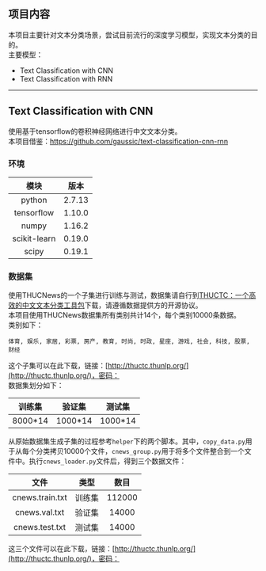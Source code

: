 ## 项目内容
本项目主要针对文本分类场景，尝试目前流行的深度学习模型，实现文本分类的目的。  
主要模型：
- Text Classification with CNN
- Text Classification with RNN

------
## Text Classification with CNN
使用基于tensorflow的卷积神经网络进行中文文本分类。  
本项目借鉴：https://github.com/gaussic/text-classification-cnn-rnn  

### 环境

| 模块 | 版本 |
| :----------: | :----------: |
| python | 2.7.13 |
| tensorflow | 1.10.0 |
| numpy | 1.16.2 |
| scikit-learn | 0.19.0 |
| scipy | 0.19.1 |

### 数据集
使用THUCNews的一个子集进行训练与测试，数据集请自行到[THUCTC：一个高效的中文文本分类工具包](http://thuctc.thunlp.org/)下载，请遵循数据提供方的开源协议。  
本项目使用THUCNews数据集所有类别共计14个，每个类别10000条数据。  
类别如下：  
```
体育, 娱乐, 家居, 彩票, 房产, 教育, 时尚, 时政, 星座, 游戏, 社会, 科技, 股票, 财经
```
这个子集可以在此下载，链接：[http://thuctc.thunlp.org/](http://thuctc.thunlp.org/)，密码：  
数据集划分如下：  

| 训练集 | 验证集 | 测试集 |
| :----------: | :----------: | :----------: |
| 8000*14 | 1000*14 | 1000*14 |

从原始数据集生成子集的过程参考`helper`下的两个脚本。其中，`copy_data.py`用于从每个分类拷贝10000个文件，`cnews_group.py`用于将多个文件整合到一个文件中。执行`cnews_loader.py`文件后，得到三个数据文件：  

| 文件 | 类型 | 数目 |
| :----------: | :----------: | :----------: |
| cnews.train.txt | 训练集 | 112000 |
| cnews.val.txt | 验证集 | 14000 |
| cnews.test.txt | 测试集 | 14000 |

这三个文件可以在此下载，链接：[http://thuctc.thunlp.org/](http://thuctc.thunlp.org/)，密码：  




